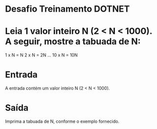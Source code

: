 # Desafio Treinamento DOTNET

# Leia 1 valor inteiro N (2 < N < 1000). A seguir, mostre a tabuada de N:
1 x N = N 2 x N = 2N ... 10 x N = 10N

# Entrada
A entrada contém um valor inteiro N (2 < N < 1000).
# Saída
Imprima a tabuada de N, conforme o exemplo fornecido.
